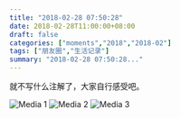 ```yaml
---
title: "2018-02-28 07:50:28"
date: 2018-02-28T11:00:00+08:00
draft: false
categories: ["moments","2018","2018-02"]
tags: ["朋友圈","生活记录"]
summary: "2018-02-28 07:50:28..."
---
```


就不写什么注解了，大家自行感受吧。

![Media 1](/Moments/photos/2018-02-28/201802280750280.jpg)
![Media 2](/Moments/photos/2018-02-28/201802280750281.jpg)
![Media 3](/Moments/photos/2018-02-28/201802280750282.jpg)

